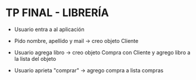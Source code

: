 # TP FINAL - LIBRERÍA

- Usuario entra a al aplicación

- Pido nombre, apellido y mail -> creo objeto Cliente

- Usuario agrega libro -> creo objeto Compra con Cliente y agrego libro a la lista del objeto

- Usuario aprieta "comprar" -> agrego compra a lista compras
